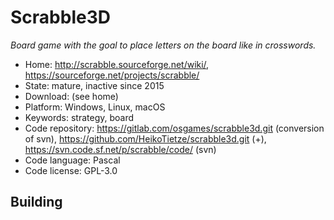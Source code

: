 # Scrabble3D

_Board game with the goal to place letters on the board like in crosswords._

- Home: http://scrabble.sourceforge.net/wiki/, https://sourceforge.net/projects/scrabble/
- State: mature, inactive since 2015 
- Download: (see home)
- Platform: Windows, Linux, macOS
- Keywords: strategy, board
- Code repository: https://gitlab.com/osgames/scrabble3d.git (conversion of svn), https://github.com/HeikoTietze/scrabble3d.git (+), https://svn.code.sf.net/p/scrabble/code/ (svn)
- Code language: Pascal
- Code license: GPL-3.0

## Building

